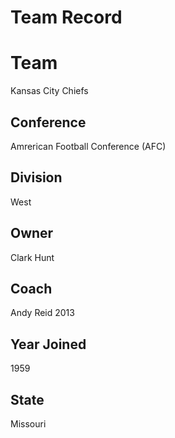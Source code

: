 # Team Record

# Team
Kansas City Chiefs

## Conference
Amrerican Football Conference (AFC)

## Division
West

## Owner
Clark Hunt

## Coach
Andy Reid
2013

## Year Joined
1959

## State
Missouri